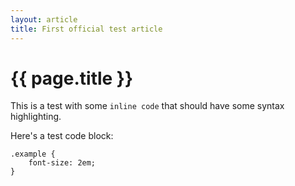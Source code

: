 ```yaml
---
layout: article
title: First official test article
---
```


# {{ page.title }}

This is a test with some `inline code` that should have some syntax highlighting.

Here's a test code block:

<pre><code class="language-scss">.example {
    font-size: 2em;
}
</code></pre>